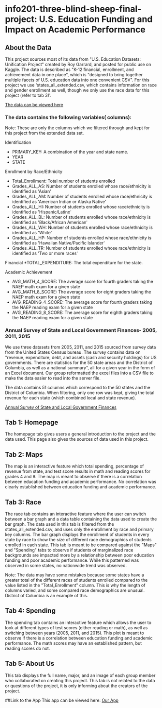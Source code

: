 # info201-three-blind-sheep-final-project: U.S. Education Funding and Impact on Academic Performance


## About the Data
This project sources most of its data from "U.S. Education Datasets: Unification Project" created by Roy Garrard, and posted for public use on Kaggle. The data is described as "K-12 financial, enrollment, and achievement data in one place", which is "designed to bring together multiple facets of U.S. education data into one convenient CSV". For this project we use 'states_all_extended.csv, which contains information on race and gender enrollment as well, though we only use the race data for this project (refer to tab 3)'.

[The data can be viewed here](https://www.kaggle.com/noriuk/us-education-datasets-unification-project)

### The data contains the following variables( columns):
Note: These are only the columns which we filtered through and kept for this project from the extended data set. 

Identification
* PRIMARY_KEY: A combination of the year and state name.
* YEAR
* STATE

Enrollment by Race/Ethnicity
* Total_Enrollment: Total number of students enrolled
* Grades_ALL_AS: Number of students enrolled whose race/ethnicity is identified as 'Asian'
* Grades_ALL_AM: Number of students enrolled whose race/ethnicity is identified as 'American Indian or Alaska Native'
* Grades_ALL_HI: Number of students enrolled whose race/ethnicity is identified as 'Hispanic/Latino'
* Grades_ALL_BL: Number of students enrolled whose race/ethnicity is identified as 'Black/African American'
* Grades_ALL_WH: Number of students enrolled whose race/ethnicity is identified as 'White'
* Grades_ALL_HP: Number of students enrolled whose race/ethnicity is identified as 'Hawaiian Native/Pacific Islander'
* Grades_ALL_TR: Number of students enrolled whose race/ethnicity is identified as 'Two or more races'

Financial
*TOTAL_EXPENDITURE: The total expenditure for the state.

Academic Achievement
* AVG_MATH_4_SCORE: The average score for fourth graders taking the NAEP math exam for a given state
* AVG_MATH_8_SCORE: The average score for eight graders taking the NAEP math exam for a given state
* AVG_READING_4_SCORE: The average score for fourth graders taking the NAEP reading exam for a given state
* AVG_READING_8_SCORE: The average score for eighth graders taking the NAEP reading exam for a given state

### Annual Survey of State and Local Government Finances- 2005, 2011, 2015
We use three datasets from 2005, 2011, and 2015 sourced from survey data from the United States Census bureau. The survey 
contains data on "revenue, expenditure, debt, and assets (cash and security holdings) for US governments. There are statistics for the 50 state areas and the District of Columbia, as well as a national summary", all for a given year in the form of an Excel document. Our group reformatted the excel files into a CSV file to make the data easier to read into the server file. 

The data contains 51 columns which correspond to the 50 states and the District of Columbia. When filtering, only one row was kept, giving the total revenue for each state (which combined local and state revenue).

[Annual Survey of State and Local Government Finances](https://www.census.gov/programs-surveys/gov-finances/data/datasets.2013.html)

## Tab 1: Homepage
The homepage tab gives users a general introduction to the project and the data used. This page also gives the sources of data used in this project. 

## Tab 2: Maps
The map is an interactive feature which total spending, percentage of revenue from state, and test score results in math and reading scores for grades 4 and 8. The map is meant to observe if there is a correlation between education funding and academic performance.
No correlation was clearly established between education funding and academic performance. 

## Tab 3: Race
The race tab contains an interactive feature where the user can switch between a bar graph and a data table containing the data used 
to create the bar graph. The data used in this tab is filtered from the states_all_extended.csv, and uses only the enrollment by race and primary key columns. The bar graph displays the enrollment of students in every state by race to show the size of different race demographics of students enrolled in each state. This tab is meant to be compared against the "Maps" and "Spending" tabs to observe if 
students of marginalized race backgrounds are impacted more by a relationship between poor education funding and poor academic performance. While this patterned was observed in some states, no nationwide trend was observed.

Note: The data may have some mistakes because some states have a greater total of the different races of students enrolled compared to the value listed in the "Total_Enrollment" column. This is why the length of columns varied, and some compared race demographics are
unusual. District of Columbia is an example of this. 

## Tab 4: Spending
The spending tab contains an interactive feature which allows the user to look at different types of test scores (either reading or math), as well as switching between years (2005, 2011, and 2015). This plot is meant to observe if there is a correlation between education funding and academic performance. The math scores may have an established pattern, but reading scores do not. 

## Tab 5: About Us 
This tab displays the full name, major, and an image of each group member who collaborated on creating this project. This tab is not
related to the data or questions of the project, it is only informing about the creators of the project. 

##Link to the App
This app can be viewed here:
[Our App](https://liams5.shinyapps.io/info201-three-blind-sheep-final-project/)


